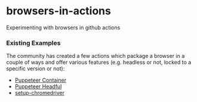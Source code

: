 # browsers-in-actions
Experimenting with browsers in github actions

### Existing Examples

The community has created a few actions which package a browser in a couple
of ways and offer various features (e.g. headless or not, locked to a specific
version or not):
  - [Puppeteer Container](https://github.com/marketplace/actions/puppeteer-container)
  - [Puppeteer Headful](https://github.com/marketplace/actions/puppeteer-headful)
  - [setup-chromedriver](https://github.com/marketplace/actions/setup-chromedriver)
